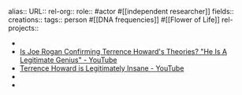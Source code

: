 alias::
URL::
rel-org::
role:: #actor #[[independent researcher]]
fields::
creations::
tags:: person #[[DNA frequencies]] #[[Flower of Life]]
rel-projects::

-
- [Is Joe Rogan Confirming Terrence Howard's Theories? "He Is A Legitimate Genius" - YouTube](https://www.youtube.com/watch?v=Y6dDAD2bLXk)
- [Terrence Howard is Legitimately Insane - YouTube](https://www.youtube.com/watch?v=lWAyfr3gxMA)
-
-
